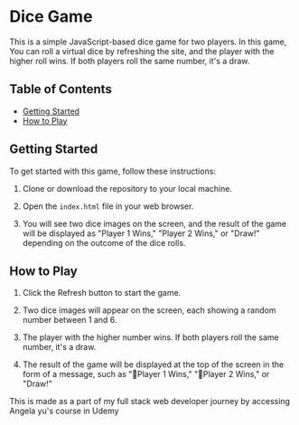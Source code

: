 # Dice Game

This is a simple JavaScript-based dice game for two players. In this game, You can roll a virtual dice by refreshing the site, and the player with the higher roll wins. If both players roll the same number, it's a draw.

## Table of Contents

- [Getting Started](#getting-started)
- [How to Play](#how-to-play)

## Getting Started

To get started with this game, follow these instructions:

1. Clone or download the repository to your local machine.

2. Open the `index.html` file in your web browser.

3. You will see two dice images on the screen, and the result of the game will be displayed as "Player 1 Wins," "Player 2 Wins," or "Draw!" depending on the outcome of the dice rolls.

## How to Play

1. Click the Refresh button to start the game.

2. Two dice images will appear on the screen, each showing a random number between 1 and 6.

3. The player with the higher number wins. If both players roll the same number, it's a draw.

4. The result of the game will be displayed at the top of the screen in the form of a message, such as "🚩Player 1 Wins," "🚩Player 2 Wins," or "Draw!"


This is made as a part of my full stack web developer journey by accessing Angela yu's course in Udemy

